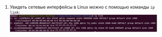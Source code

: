 1. Увидеть сетевые интерфейсы в Linux можно с помощью команды ```ip link```:
![](screenshots/network_interfaces.png)
